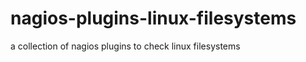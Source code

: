 nagios-plugins-linux-filesystems
================================

a collection of nagios plugins to check linux filesystems